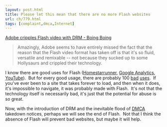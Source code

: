 ```yaml
---
layout: post.html
title: Please let this mean that there are no more Flash websites
url: ch/779.html
tags: [complaint,dmca,Internet]
---
```

[Adobe cripples Flash video with DRM - Boing Boing](http://www.boingboing.net/2008/02/22/adobe-cripples-flash.html)

> Amazingly, Adobe seems to have entirely missed the fact that the reason that the Flash video format has taken off is that it's so fluid, versatile and remixable -- not because they sucked up to some Hollysaurs and crippled their technology.

I know there are good uses for Flash ([Homestarrunner](http://www.homestarrunner.com), [Google Analytics](http://analytics.google.com), [YouTube](http://www.youtube.com)).  But for every good usage, there are probably 100 [bad](http://www.napoleondc.com/) [uses](http://www.google.com/search?q=bad+flash+websites).  If you've ever been to a site that takes forever to load, and then when it does, it's impossible to navigate, it was probably made with Flash.  It's not that the technology itself is necessarily bad, it's just that the potential for abuse is so great.

Now, with the introduction of DRM and the inevitable flood of [DMCA](http://en.wikipedia.org/wiki/DMCA) takedown notices, perhaps we will see the end of Flash.  Not that I think the absence of Flash will prevent bad websites, but maybe it will help.
